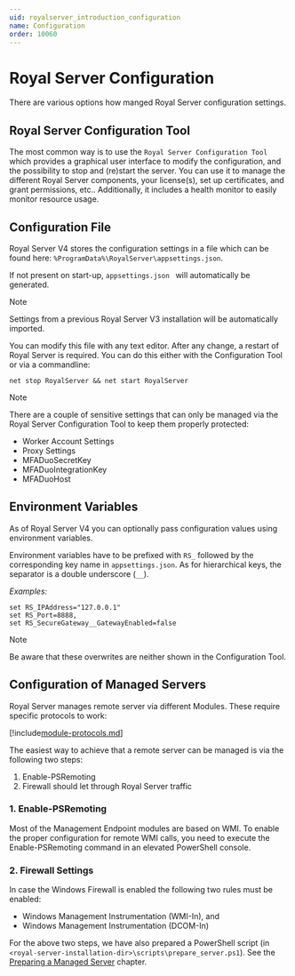 ```yaml
---
uid: royalserver_introduction_configuration
name: Configuration
order: 10060
---
```


# Royal Server Configuration

There are various options how manged Royal Server configuration settings.

## Royal Server Configuration Tool

The most common way is to use the `Royal Server Configuration Tool` which provides a graphical user interface to modify the configuration, and the possibility to stop and (re)start the server. You can use it to manage the different Royal Server components, your license(s), set up certificates, and grant permissions, etc.. Additionally, it includes a health monitor to easily monitor resource usage.

## Configuration File
Royal Server V4 stores the configuration settings in a file which can be found here: `%ProgramData%\RoyalServer\appsettings.json`.

If not present on start-up, `appsettings.json ` will automatically be generated. 

> [!NOTE]
> Settings from a previous Royal Server V3 installation will be automatically imported.

You can modify this file with any text editor. After any change, a restart of Royal Server is required. 
You can do this either with the Configuration Tool or via a commandline: 

```
net stop RoyalServer && net start RoyalServer
```

> [!NOTE]
> There are a couple of sensitive settings that can only be managed via the Royal Server Configuration Tool to keep them properly protected:
>
> - Worker Account Settings
> - Proxy Settings
> - MFADuoSecretKey
> - MFADuoIntegrationKey
> - MFADuoHost

## Environment Variables

As of Royal Server V4 you can optionally pass configuration values using environment variables.

Environment variables have to be prefixed with `RS_` followed by the corresponding key name in `appsettings.json`.
As for hierarchical keys, the separator is a double underscore (`__`).

_Examples:_

```
set RS_IPAddress="127.0.0.1"
set RS_Port=8888,
set RS_SecureGateway__GatewayEnabled=false
```

> [!NOTE]
> Be aware that these overwrites are neither shown in the Configuration Tool.

## Configuration of Managed Servers

Royal Server manages remote server via different Modules. These require specific protocols to work:

[!include[module-protocols.md](../_shared/module-protocols.md)]

The easiest way to achieve that a remote server can be managed is via the following two steps:

1.  Enable-PSRemoting
2.  Firewall should let through Royal Server traffic

### 1. Enable-PSRemoting

Most of the Management Endpoint modules are based on WMI. To enable the proper configuration for remote WMI calls, you need to execute the Enable-PSRemoting command in an elevated PowerShell console.

### 2. Firewall Settings

In case the Windows Firewall is enabled the following two rules must be enabled:

- Windows Management Instrumentation (WMI-In), and
- Windows Management Instrumentation (DCOM-In)

For the above two steps, we have also prepared a PowerShell script (in `<royal-server-installation-dir>\scripts\prepare_server.ps1`). See the [Preparing a Managed Server](xref:royalserver_advanced_management-scripts_pepare) chapter.
